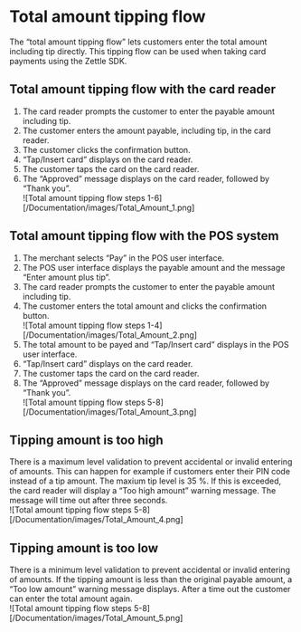 # Total amount tipping flow
The “total amount tipping flow” lets customers enter the total amount including tip directly. This tipping flow can be used when taking card payments using the Zettle SDK.
## Total amount tipping flow with the card reader
1. The card reader prompts the customer to enter the payable amount including tip.
2. The customer enters the amount payable, including tip, in the card reader.
3. The customer clicks the confirmation button.
4. “Tap/Insert card” displays on the card reader.
5. The customer taps the card on the card reader.
6. The “Approved” message displays on the card reader, followed by “Thank you”.<br> 
![Total amount tipping flow steps 1-6][/Documentation/images/Total_Amount_1.png]
## Total amount tipping flow with the POS system
1. The merchant selects “Pay” in the POS user interface. 
2. The POS user interface displays the payable amount and the message “Enter amount plus tip”. 
3. The card reader prompts the customer to enter the payable amount including tip.
4. The customer enters the total amount and clicks the confirmation button.<br>
![Total amount tipping flow steps 1-4][/Documentation/images/Total_Amount_2.png] 
5. The total amount to be payed and “Tap/Insert card” displays in the POS user interface.
6. “Tap/Insert card” displays on the card reader.
7. The customer taps the card on the card reader.
8. The “Approved” message displays on the card reader, followed by “Thank you”.<br>
![Total amount tipping flow steps 5-8][/Documentation/images/Total_Amount_3.png]<br>
## Tipping amount is too high
There is a maximum level validation to prevent accidental or invalid entering of amounts. This can happen for example if customers enter their PIN code instead of a tip amount. The maxium tip level is 35 %. If this is exceeded, the card reader will display a “Too high amount” warning message. The message will time out after three seconds.<br>
![Total amount tipping flow steps 5-8][/Documentation/images/Total_Amount_4.png]<br>
## Tipping amount is too low
There is a minimum level validation to prevent accidental or invalid entering of amounts. If the tipping amount is less than the original payable amount, a “Too low amount” warning message displays. After a time out the customer can enter the total amount again.<br>
![Total amount tipping flow steps 5-8][/Documentation/images/Total_Amount_5.png]<br>
